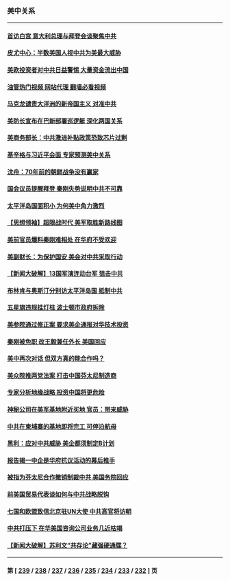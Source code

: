 ### 美中关系
---
#### [首访白宫 意大利总理与拜登会谈聚焦中共](../../pages/nf1412576/n14043168.md?07280845) 
#### [皮尤中心：半数美国人视中共为美最大威胁](../../pages/nf1412576/n14043108.md?07280845) 
#### [美欧投资者对中共日益警惕 大量资金流出中国](../../pages/nf1412576/n14043141.md?07280845) 
#### [油管热门视频 网站代理 翻墙必看视频](http://138.2.39.72:81/youtube.html?epic-marker?07280845)
#### [马克龙谴责大洋洲的新帝国主义 对准中共](../../pages/nf1412576/n14043158.md?07280845) 
#### [美防长宣布在巴新部署巡逻艇 深化两国关系](../../pages/nf1412576/n14043110.md?07280845) 
#### [美商务部长：中共激进补贴政策恐致芯片过剩](../../pages/nf1412576/n14042813.md?07280845) 
#### [基辛格与习近平会面 专家预测美中关系](../../pages/nf1412576/n14042646.md?07280845) 
#### [沈舟：70年前的朝鲜战争没有赢家](../../pages/nf1412576/n14042675.md?07280845) 
#### [国会议员提醒拜登 秦刚失势说明中共不可靠](../../pages/nf1412576/n14042676.md?07280845) 
#### [太平洋岛国面积小 为何美中角力激烈](../../pages/nf1412576/n14042674.md?07280845) 
#### [【思想领袖】超限战时代 美军取胜新路线图](../../pages/nf1412576/n14036411.md?07280845) 
#### [美前官员爆料秦刚难相处 在华府不受欢迎](../../pages/nf1412576/n14042536.md?07280845) 
#### [美副财长：为保护国安 美会对中共采取行动](../../pages/nf1412576/n14042469.md?07280845) 
#### [【新闻大破解】13国军演连动台军 狙击中共](../../pages/nf1412576/n14042410.md?07280845) 
#### [布林肯与奥斯汀分别访太平洋岛国 抵制中共](../../pages/nf1412576/n14042324.md?07280845) 
#### [五星旗违规挂灯柱 波士顿市政府拆除](../../pages/nf1412576/n14041916.md?07280845) 
#### [美参院通过修正案 要求美企通报对华技术投资](../../pages/nf1412576/n14042069.md?07280845) 
#### [秦刚被免职 改王毅兼任外长 美国回应](../../pages/nf1412576/n14041897.md?07280845) 
#### [美中再次对话 但双方真的能合作吗？](../../pages/nf1412576/n14041363.md?07280845) 
#### [美众院推两党法案 打击中国芬太尼制造商](../../pages/nf1412576/n14041806.md?07280845) 
#### [专家分析地缘战略 投资中国将更危险](../../pages/nf1412576/n14040701.md?07280845) 
#### [神秘公司在美军基地附近买地 官员：带来威胁](../../pages/nf1412576/n14041727.md?07280845) 
#### [中共在柬埔寨的基地即将完工 可停泊航母](../../pages/nf1412576/n14041524.md?07280845) 
#### [黑利：应对中共威胁 美企都须制定B计划](../../pages/nf1412576/n14041393.md?07280845) 
#### [报告揭一中企是华府抗议活动的幕后推手](../../pages/nf1412576/n14041341.md?07280845) 
#### [被指为芬太尼合作撤销制裁中共 美国务院回应](../../pages/nf1412576/n14041210.md?07280845) 
#### [前美国贸易代表谈如何与中共战略脱钩](../../pages/nf1412576/n14041084.md?07280845) 
#### [七国和欧盟致信北京驻UN大使 中共高官将访朝](../../pages/nf1412576/n14041093.md?07280845) 
#### [中共打压下 在华美国咨询公司业务几近枯竭](../../pages/nf1412576/n14041062.md?07280845) 
#### [【新闻大破解】苏利文“共存论”藏强硬通牒？](../../pages/nf1412576/n14040959.md?07280845) 

---
#### 第 [ [239](./239.md?07280845) / [238](./238.md?07280845) / [237](./237.md?07280845) / [236](./236.md?07280845) / [235](./235.md?07280845) / [234](./234.md?07280845) / [233](./233.md?07280845) / [232](./232.md?07280845) ] 页
